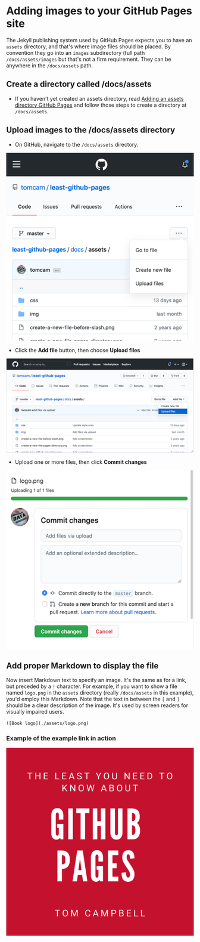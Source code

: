 # Adding images to your GitHub Pages site

The Jekyll publishing system used by GitHub Pages expects you to have an `assets` 
directory, and that's where image files should be placed. By convention they go into an
`images` subdirectory (full path `/docs/assets/images` but that's not a firm requirement.
They can be anywhere in the `/docs/assets` path.

## Create a directory called /docs/assets

* If you haven't yet created an assets directory, read 
[Adding an assets directory GitHub Pages](https://github.com/tomcam/least-github-pages/blob/master/docs/adding-assets-directory-github-pages.md)
and follow those steps to create a directory at `/docs/assets`.

## Upload images to the /docs/assets directory

* On GitHub, navigate to the `/docs/assets` directory.

![Screenshot of a GitHub pages assets directory](./assets/github-pages-assets-directory-512x512.png)

* Click the **Add file** button, then choose **Upload files**

![Screenshot of uploading a file to the /docs/assets directory](./assets/github-pages-upload-pages-512x1024.png)

* Upload one or more files, then click **Commit changes**

![Screenshot showing the commit changes button](./assets/github-pages-commit-changes-512x512.png)

## Add proper Markdown to display the file

Now insert Markdown text to specify an image. It's the same as for a link, but preceded by a `!` character.
For example, if you want to show a file named `logo.png` in the `assets` directory (really `/docs/assets` in this example),
you'd employ this Markdown. Note that the text in between the `[` and `]` should be a clear description of the
image. It's used by screen readers for visually impaired users.

```
![Book logo](./assets/logo.png)
```

### Example of the example link in action

![Book logo](./assets/logo.png)
